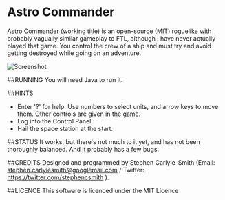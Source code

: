 # Astro Commander
Astro Commander (working title) is an open-source (MIT) roguelike with probably vagually similar gameplay to FTL, although I have never actually played that game.  You control the crew of a ship and must try and avoid getting destroyed while going on an adventure.

![Screenshot](http://i.imgur.com/qKKR043.png)

##RUNNING
You will need Java to run it.


##HINTS
* Enter '?' for help.  Use numbers to select units, and arrow keys to move them.  Other controls are given in the game.
* Log into the Control Panel.
* Hail the space station at the start.


##STATUS
It works, but there's not much to it yet, and has not been thoroughly balanced.  And it probably has a few bugs.


##CREDITS
Designed and programmed by Stephen Carlyle-Smith (Email: stephen.carlylesmith@googlemail.com  / Twitter: https://twitter.com/stephencsmith ).


##LICENCE
This software is licenced under the MIT Licence
